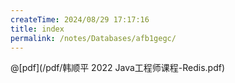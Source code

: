 ```yaml
---
createTime: 2024/08/29 17:17:16
title: index
permalink: /notes/Databases/afb1gegc/
---
```

@[pdf](/pdf/韩顺平 2022 Java工程师课程-Redis.pdf)